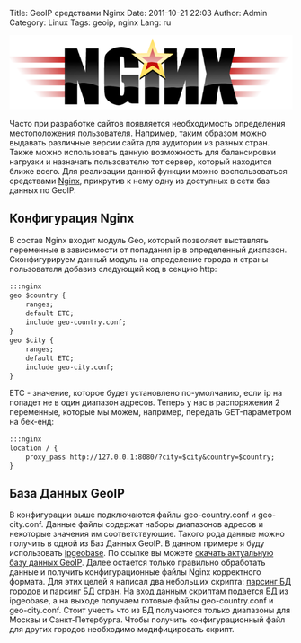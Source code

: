 Title: GeoIP средствами Nginx
Date: 2011-10-21 22:03
Author: Admin
Category: Linux
Tags: geoip, nginx
Lang: ru

![nginx logo][]

Часто при разработке сайтов появляется необходимость определения
местоположения пользователя. Например, таким образом можно выдавать
различные версии сайта для аудитории из разных стран. Также можно
использовать данную возможность для балансировки нагрузки и назначать
пользователю тот сервер, который находится ближе всего. Для реализации
данной функции можно воспользоваться средствами [Nginx][], прикрутив к
нему одну из доступных в сети баз данных по GeoIP.

Конфигурация Nginx
------------------

В состав Nginx входит модуль Geo, который позволяет выставлять
переменные в зависимости от попадания ip в определенный диапазон.
Сконфигурируем данный модуль на определение города и страны пользователя
добавив следующий код в секцию http:

	:::nginx
	geo $country {
	    ranges; 
	    default ETC; 
	    include geo-country.conf;
	}
	geo $city {
	    ranges; 
	    default ETC; 
	    include geo-city.conf;
	}

ETC - значение, которое будет установлено по-умолчанию, если ip на
попадет не в один диапазон адресов. Теперь у нас в распоряжении 2
переменные, которые мы можем, например, передать GET-параметром на
бек-енд:

	:::nginx
	location / {
	    proxy_pass http://127.0.0.1:8080/?city=$city&country=$country;
	}

База Данных GeoIP
-----------------

В конфигурации выше подключаются файлы geo-country.conf и geo-city.conf.
Данные файлы содержат наборы диапазонов адресов и некоторые значения им
соответствующие. Такого рода данные можно получить в одной из Баз Данных
GeoIP. В данном примере я буду использовать [ipgeobase][]. По ссылке вы
можете [скачать актуальную базу данных GeoIP][]. Далее остается только
правильно обработать данные и получить конфигурационные файлы Nginx
корректного формата. Для этих целей я написал два небольших скрипта:
[парсинг БД городов][] и [парсинг БД стран][]. На вход данным скриптам
подается БД из ipgeobase, а на выходе получаем готовые файлы
geo-country.conf и geo-city.conf. Стоит учесть что из БД получаются
только диапазоны для Москвы и Санкт-Петербурга. Чтобы получить
конфигурационный файл для других городов необходимо модифицировать
скрипт.

  [nginx logo]: /media/2011/10/nginx-logo-1.png
    "nginx logo"
  [Nginx]: http://nginx.org/ru/
  [ipgeobase]: http://ipgeobase.ru/
  [скачать актуальную базу данных GeoIP]: http://ipgeobase.ru/cgi-bin/Archive.cgi
  [парсинг БД городов]: http://pastebin.com/EHJR2S2P
  [парсинг БД стран]: http://pastebin.com/25dKu9fD
